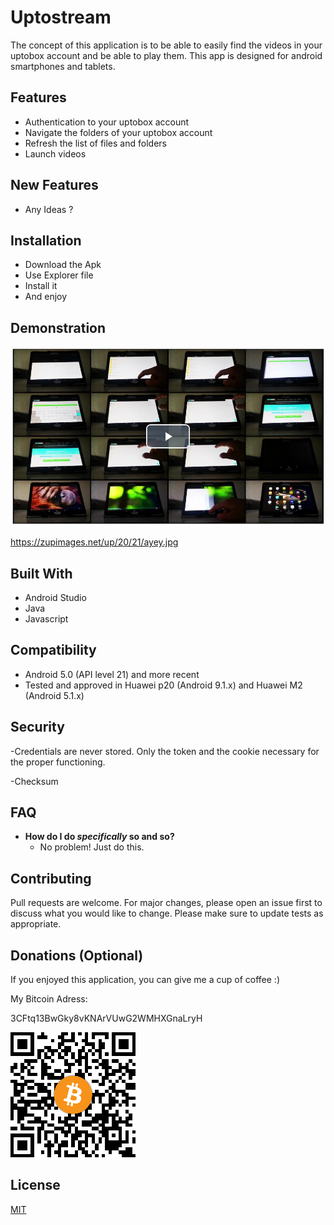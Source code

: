 # Uptostream

The concept of this application is to be able to easily find the videos in your uptobox account and be able to play them.
This app is designed for android smartphones and tablets.

## Features

- Authentication to your uptobox account
- Navigate the folders of your uptobox account
- Refresh the list of files and folders
- Launch videos


## New Features


- Any Ideas ?


## Installation

- Download the Apk
- Use Explorer file
- Install it
- And enjoy


## Demonstration 

[![Watch the video](https://github.com/devgato/UptoStream_Android_Phone_And_Tablette/blob/develop/IMG/Presentation_Uptostreame_PHONE_TABLETTE.jpg?raw=true)](https://uptostream.com/r0qf7fudnyms)


https://zupimages.net/up/20/21/ayey.jpg
## Built With

- Android Studio
- Java
- Javascript

## Compatibility

- Android 5.0 (API level 21) and more recent
- Tested and approved in Huawei p20 (Android 9.1.x) and Huawei M2 (Android 5.1.x)

## Security

-Credentials are never stored. Only the token and the cookie necessary for the proper functioning.

-Checksum

## FAQ

- **How do I do *specifically* so and so?**
    - No problem! Just do this.


## Contributing

Pull requests are welcome. For major changes, please open an issue first to discuss what you would like to change.
Please make sure to update tests as appropriate.

## Donations (Optional)

If you enjoyed this application, you can give me a cup of coffee :)

My Bitcoin Adress:

3CFtq13BwGky8vKNArVUwG2WMHXGnaLryH

![alt text](https://github.com/devgato/UptoStream_Android_Phone_And_Tablette/blob/develop/IMG/bitcoinadresse200.png?raw=true)

## License

[MIT](https://choosealicense.com/licenses/mit/)
